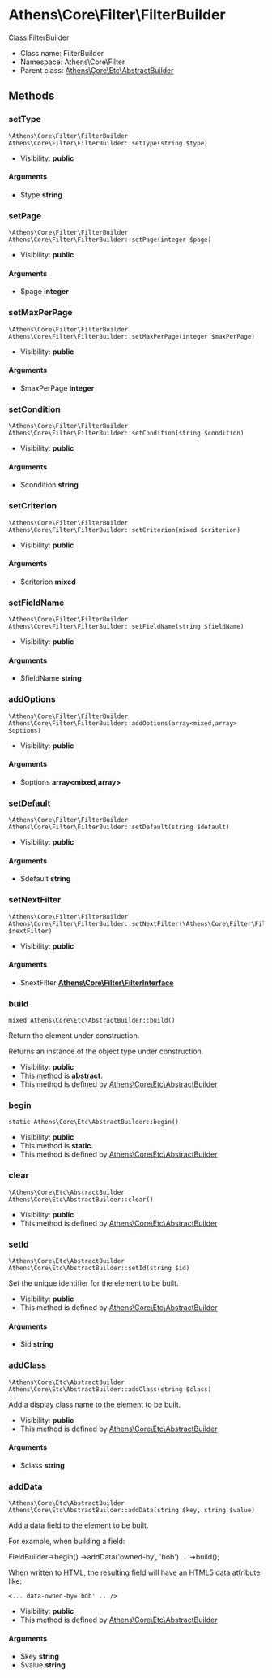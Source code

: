 Athens\Core\Filter\FilterBuilder
===============

Class FilterBuilder




* Class name: FilterBuilder
* Namespace: Athens\Core\Filter
* Parent class: [Athens\Core\Etc\AbstractBuilder](Athens-Core-Etc-AbstractBuilder.md)







Methods
-------


### setType

    \Athens\Core\Filter\FilterBuilder Athens\Core\Filter\FilterBuilder::setType(string $type)





* Visibility: **public**


#### Arguments
* $type **string**



### setPage

    \Athens\Core\Filter\FilterBuilder Athens\Core\Filter\FilterBuilder::setPage(integer $page)





* Visibility: **public**


#### Arguments
* $page **integer**



### setMaxPerPage

    \Athens\Core\Filter\FilterBuilder Athens\Core\Filter\FilterBuilder::setMaxPerPage(integer $maxPerPage)





* Visibility: **public**


#### Arguments
* $maxPerPage **integer**



### setCondition

    \Athens\Core\Filter\FilterBuilder Athens\Core\Filter\FilterBuilder::setCondition(string $condition)





* Visibility: **public**


#### Arguments
* $condition **string**



### setCriterion

    \Athens\Core\Filter\FilterBuilder Athens\Core\Filter\FilterBuilder::setCriterion(mixed $criterion)





* Visibility: **public**


#### Arguments
* $criterion **mixed**



### setFieldName

    \Athens\Core\Filter\FilterBuilder Athens\Core\Filter\FilterBuilder::setFieldName(string $fieldName)





* Visibility: **public**


#### Arguments
* $fieldName **string**



### addOptions

    \Athens\Core\Filter\FilterBuilder Athens\Core\Filter\FilterBuilder::addOptions(array<mixed,array> $options)





* Visibility: **public**


#### Arguments
* $options **array&lt;mixed,array&gt;**



### setDefault

    \Athens\Core\Filter\FilterBuilder Athens\Core\Filter\FilterBuilder::setDefault(string $default)





* Visibility: **public**


#### Arguments
* $default **string**



### setNextFilter

    \Athens\Core\Filter\FilterBuilder Athens\Core\Filter\FilterBuilder::setNextFilter(\Athens\Core\Filter\FilterInterface $nextFilter)





* Visibility: **public**


#### Arguments
* $nextFilter **[Athens\Core\Filter\FilterInterface](Athens-Core-Filter-FilterInterface.md)**



### build

    mixed Athens\Core\Etc\AbstractBuilder::build()

Return the element under construction.

Returns an instance of the object type under construction.

* Visibility: **public**
* This method is **abstract**.
* This method is defined by [Athens\Core\Etc\AbstractBuilder](Athens-Core-Etc-AbstractBuilder.md)




### begin

    static Athens\Core\Etc\AbstractBuilder::begin()





* Visibility: **public**
* This method is **static**.
* This method is defined by [Athens\Core\Etc\AbstractBuilder](Athens-Core-Etc-AbstractBuilder.md)




### clear

    \Athens\Core\Etc\AbstractBuilder Athens\Core\Etc\AbstractBuilder::clear()





* Visibility: **public**
* This method is defined by [Athens\Core\Etc\AbstractBuilder](Athens-Core-Etc-AbstractBuilder.md)




### setId

    \Athens\Core\Etc\AbstractBuilder Athens\Core\Etc\AbstractBuilder::setId(string $id)

Set the unique identifier for the element to be built.



* Visibility: **public**
* This method is defined by [Athens\Core\Etc\AbstractBuilder](Athens-Core-Etc-AbstractBuilder.md)


#### Arguments
* $id **string**



### addClass

    \Athens\Core\Etc\AbstractBuilder Athens\Core\Etc\AbstractBuilder::addClass(string $class)

Add a display class name to the element to be built.



* Visibility: **public**
* This method is defined by [Athens\Core\Etc\AbstractBuilder](Athens-Core-Etc-AbstractBuilder.md)


#### Arguments
* $class **string**



### addData

    \Athens\Core\Etc\AbstractBuilder Athens\Core\Etc\AbstractBuilder::addData(string $key, string $value)

Add a data field to the element to be built.

For example, when building a field:

FieldBuilder->begin()
    ->addData('owned-by', 'bob')
    ...
    ->build();

When written to HTML, the resulting field will have
an HTML5 data attribute like:

    <... data-owned-by='bob' .../>

* Visibility: **public**
* This method is defined by [Athens\Core\Etc\AbstractBuilder](Athens-Core-Etc-AbstractBuilder.md)


#### Arguments
* $key **string**
* $value **string**


